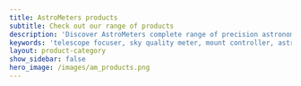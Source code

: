 ```yaml
---
title: AstroMeters products
subtitle: Check out our range of products
description: 'Discover AstroMeters complete range of precision astronomical products including AMFOC01 advanced telescope focuser, AMSKY01 sky quality and environmental sensor, and AMUSBMOUNT01 USB mount controller. High-quality, open-source solutions designed for amateur and professional astronomers seeking reliable, accurate equipment for enhanced observing and astrophotography.'
keywords: 'telescope focuser, sky quality meter, mount controller, astronomical products, astrophotography equipment, telescope accessories, precision astronomy, open source hardware, AMFOC01, AMSKY01, AMUSBMOUNT01'
layout: product-category
show_sidebar: false
hero_image: /images/am_products.png
---
```


